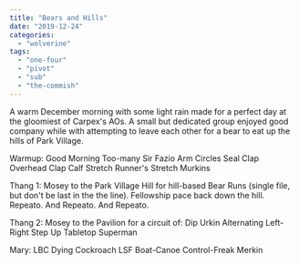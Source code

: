 ```yaml
---
title: "Bears and Hills"
date: "2019-12-24"
categories: 
  - "wolverine"
tags: 
  - "one-four"
  - "pivot"
  - "sub"
  - "the-commish"
---
```


A warm December morning with some light rain made for a perfect day at the gloomiest of Carpex's AOs. A small but dedicated group enjoyed good company while with attempting to leave each other for a bear to eat up the hills of Park Village.

Warmup: Good Morning Too-many Sir Fazio Arm Circles Seal Clap Overhead Clap Calf Stretch Runner's Stretch Murkins

Thang 1: Mosey to the Park Village Hill for hill-based Bear Runs (single file, but don't be last in the the line). Fellowship pace back down the hill. Repeato. And Repeato. And Repeato.

Thang 2: Mosey to the Pavilion for a circuit of: Dip Urkin Alternating Left-Right Step Up Tabletop Superman

Mary: LBC Dying Cockroach LSF Boat-Canoe Control-Freak Merkin

